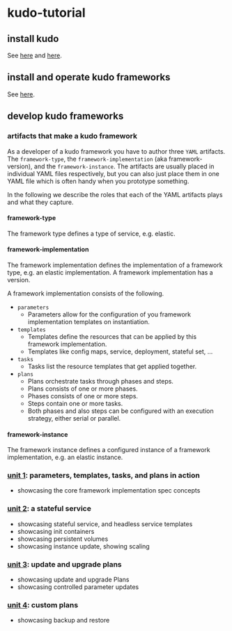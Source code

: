 # kudo-tutorial

## install kudo

See [here](https://kudo.dev/docs/getting-started/.) and [here](https://github.com/kudobuilder/kudo).


## install and operate kudo frameworks

See [here](https://github.com/kudobuilder/kudo#deploy-your-first-application).


## develop kudo frameworks

### artifacts that make a kudo framework

As a developer of a kudo framework you have to author three `YAML` artifacts. The `framework-type`, the `framework-implementation` (aka framework-version), and the `framework-instance`. The artifacts are usually placed in individual YAML files respectively, but you can also just place them in one YAML file which is often handy when you prototype something.

In the following we describe the roles that each of the YAML artifacts plays and what they capture.

#### framework-type
The framework type defines a type of service, e.g. elastic.

#### framework-implementation
The framework implementation defines the implementation of a framework type, e.g. an elastic implementation. A framework implementation has a version.

A framework implementation consists of the following.
* `parameters`
  * Parameters allow for the configuration of you framework implementation templates on instantiation.
* `templates`
  * Templates define the resources that can be applied by this framework implementation.
  * Templates like config maps, service, deployment, stateful set, ...
* `tasks`
  * Tasks list the resource templates that get applied together.
* `plans`
  * Plans orchestrate tasks through phases and steps.
  * Plans consists of one or more phases.
  * Phases consists of one or more steps.
  * Steps contain one or more tasks.
  * Both phases and also steps can be configured with an execution strategy, either serial or parallel.

#### framework-instance
The framework instance defines a configured instance of a framework implementation, e.g. an elastic instance.

### [unit 1](unit1): parameters, templates, tasks, and plans in action
* showcasing the core framework implementation spec concepts

### [unit 2](unit2): a stateful service
* showcasing stateful service, and headless service templates
* showcasing init containers
* showcasing persistent volumes
* showcasing instance update, showing scaling

### [unit 3](unit3): update and upgrade plans
* showcasing update and upgrade Plans
* showcasing controlled parameter updates

### [unit 4](unit4): custom plans
* showcasing backup and restore
